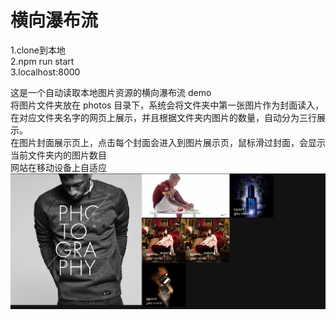 # 横向瀑布流

1.clone到本地   
2.npm run start   
3.localhost:8000   

这是一个自动读取本地图片资源的横向瀑布流 demo   
将图片文件夹放在 photos 目录下，系统会将文件夹中第一张图片作为封面读入，在对应文件夹名字的网页上展示，并且根据文件夹内图片的数量，自动分为三行展示。   
在图片封面展示页上，点击每个封面会进入到图片展示页，鼠标滑过封面，会显示当前文件夹内的图片数目   
网站在移动设备上自适应   
![image](https://github.com/MackieLee/horizontal-waterfall/blob/master/public/img/2017-05-18_141712.png)
